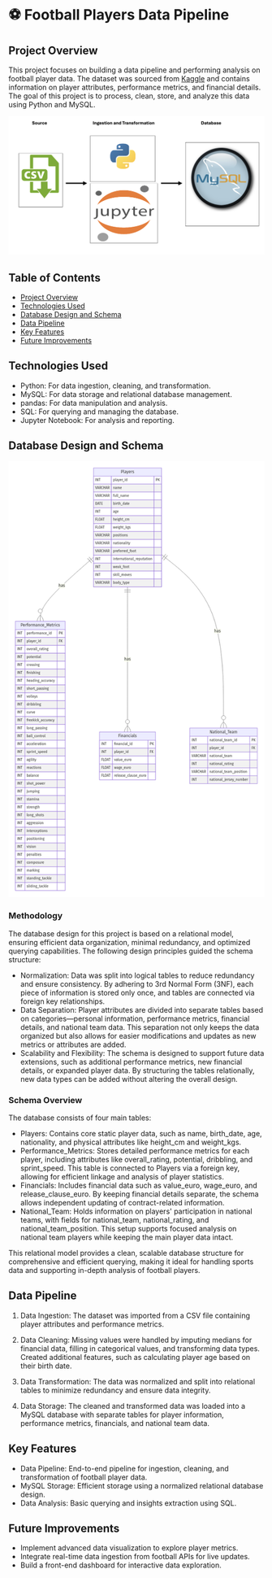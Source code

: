 # ⚽️ Football Players Data Pipeline

## Project Overview
This project focuses on building a data pipeline and performing analysis on football player data. The dataset was sourced from [Kaggle](https://www.kaggle.com/datasets/maso0dahmed/football-players-data) and contains information on player attributes, performance metrics, and financial details. The goal of this project is to process, clean, store, and analyze this data using Python and MySQL.

![Data Architechture](https://github.com/ykabir19/Data-Engineering/blob/main/Football_Data_Project/Data%20Architechture.png)
## Table of Contents
- [Project Overview](#project-overview)
- [Technologies Used](#technologies-used)
- [Database Design and Schema](#database-design-and-schema)
- [Data Pipeline](#data-pipeline)
- [Key Features](#key-features)
- [Future Improvements](#future-improvements)

## Technologies Used
- Python: For data ingestion, cleaning, and transformation.
- MySQL: For data storage and relational database management.
- pandas: For data manipulation and analysis.
- SQL: For querying and managing the database.
- Jupyter Notebook: For analysis and reporting.


## Database Design and Schema
![Schema](https://github.com/ykabir19/Data-Engineering/blob/main/Football_Data_Project/schema.png)
### Methodology
The database design for this project is based on a relational model, ensuring efficient data organization, minimal redundancy, and optimized querying capabilities. The following design principles guided the schema structure:
- Normalization: Data was split into logical tables to reduce redundancy and ensure consistency. By adhering to 3rd Normal Form (3NF), each piece of information is stored only once, and tables are connected via foreign key relationships.
- Data Separation: Player attributes are divided into separate tables based on categories—personal information, performance metrics, financial details, and national team data. This separation not only keeps the data organized but also allows for easier modifications and updates as new metrics or attributes are added.
- Scalability and Flexibility: The schema is designed to support future data extensions, such as additional performance metrics, new financial details, or expanded player data. By structuring the tables relationally, new data types can be added without altering the overall design.

### Schema Overview
The database consists of four main tables:
- Players: Contains core static player data, such as name, birth_date, age, nationality, and physical attributes like height_cm and weight_kgs.
- Performance_Metrics: Stores detailed performance metrics for each player, including attributes like overall_rating, potential, dribbling, and sprint_speed. This table is connected to Players via a foreign key, allowing for efficient linkage and analysis of player statistics.
- Financials: Includes financial data such as value_euro, wage_euro, and release_clause_euro. By keeping financial details separate, the schema allows independent updating of contract-related information.
- National_Team: Holds information on players' participation in national teams, with fields for national_team, national_rating, and national_team_position. This setup supports focused analysis on national team players while keeping the main player data intact.

This relational model provides a clean, scalable database structure for comprehensive and efficient querying, making it ideal for handling sports data and supporting in-depth analysis of football players.

## Data Pipeline
1. Data Ingestion:
The dataset was imported from a CSV file containing player attributes and performance metrics.

2. Data Cleaning:
Missing values were handled by imputing medians for financial data, filling in categorical values, and transforming data types.
Created additional features, such as calculating player age based on their birth date.

3. Data Transformation:
The data was normalized and split into relational tables to minimize redundancy and ensure data integrity.

4. Data Storage:
The cleaned and transformed data was loaded into a MySQL database with separate tables for player information, performance metrics, financials, and national team data.

## Key Features 
- Data Pipeline: End-to-end pipeline for ingestion, cleaning, and transformation of football player data.
- MySQL Storage: Efficient storage using a normalized relational database design.
- Data Analysis: Basic querying and insights extraction using SQL.

## Future Improvements
- Implement advanced data visualization to explore player metrics.
- Integrate real-time data ingestion from football APIs for live updates.
- Build a front-end dashboard for interactive data exploration.

